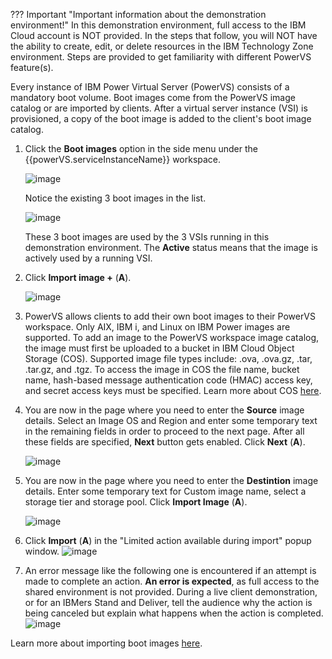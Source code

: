 ??? Important "Important information about the demonstration environment!"
    In this demonstration environment, full access to the IBM Cloud account is NOT provided. In the steps that follow, you will NOT have the ability to create, edit, or delete resources in the IBM Technology Zone environment. Steps are provided to get familiarity with different PowerVS feature(s).
    
Every instance of IBM Power Virtual Server (PowerVS) consists of a mandatory boot volume. Boot images come from the PowerVS image catalog or are imported by clients. After a virtual server instance (VSI) is provisioned, a copy of the boot image is added to the client's boot image catalog.

1. Click the **Boot images** option in the side menu under the {{powerVS.serviceInstanceName}} workspace.

    ![image](https://github.com/user-attachments/assets/3f2c8118-2921-44e6-a71a-a3ed547d910d)

    Notice the existing 3 boot images in the list.

    ![image](https://github.com/user-attachments/assets/a4622424-0654-43dd-8ee0-ba214c684d0b)

    These 3 boot images are used by the 3 VSIs running in this demonstration environment. The **Active** status means that the image is actively used by a running VSI.

2. Click **Import image +** (**A**).

    ![image](https://github.com/user-attachments/assets/6a20f060-6168-4bf2-af96-c83d13922e7d)

3. PowerVS allows clients to add their own boot images to their PowerVS workspace. Only AIX, IBM i, and Linux on IBM Power images are supported. To add an image to the PowerVS workspace image catalog, the image must first be uploaded to a bucket in IBM Cloud Object Storage (COS). Supported image file types include: .ova, .ova.gz, .tar, .tar.gz, and .tgz. To access the image in COS the file name, bucket name, hash-based message authentication code (HMAC) access key, and secret access keys must be specified. Learn more about COS <a href="https://cloud.ibm.com/objectstorage" target="_blank">here<a>.
    
4. You are now in the page where you need to enter the **Source** image details. Select an Image OS and Region and enter some temporary text in the remaining fields in order to proceed to the next page. After all these fields are specified, **Next** button gets enabled. Click **Next** (**A**).
   
    ![image](https://github.com/user-attachments/assets/0e73b473-bb3e-4481-8fa1-36e049bc3c83)

5. You are now in the page where you need to enter the **Destintion** image details. Enter some temporary text for Custom image name, select a storage tier and storage pool. Click **Import Image** (**A**).

    ![image](https://github.com/user-attachments/assets/f6e4d934-be5d-4a30-a53e-494fa1f59546)

6. Click **Import** (**A**) in the "Limited action available during import" popup window.
    ![image](https://github.com/user-attachments/assets/4a4de331-1fb4-48d2-bc87-11b1872c97ba)

3. An error message like the following one is encountered if an attempt is made to complete an action. **An error is expected**, as full access to the shared environment is not provided. During a live client demonstration, or for an IBMers Stand and Deliver, tell the audience why the action is being canceled but explain what happens when the action is completed.
    ![image](https://github.com/user-attachments/assets/9bfbec32-e5d3-45c9-b346-3c5c43833478)


Learn more about importing boot images <a href="https://cloud.ibm.com/docs/power-iaas?topic=power-iaas-importing-boot-image" target="_blank">here</a>.
